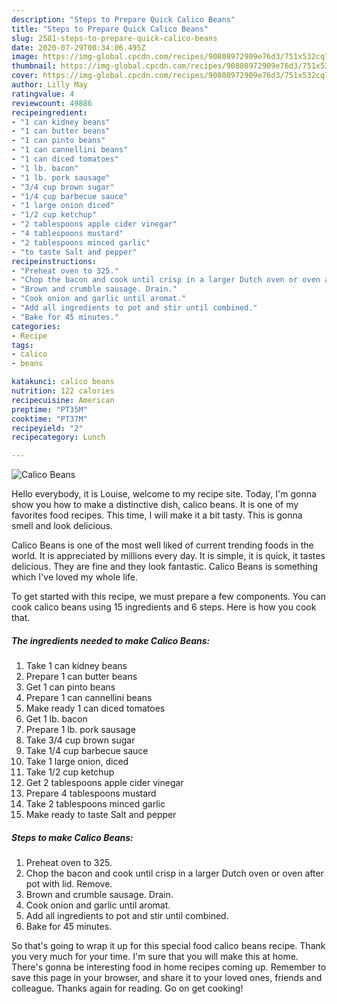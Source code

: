 ```yaml
---
description: "Steps to Prepare Quick Calico Beans"
title: "Steps to Prepare Quick Calico Beans"
slug: 2581-steps-to-prepare-quick-calico-beans
date: 2020-07-29T00:34:06.495Z
image: https://img-global.cpcdn.com/recipes/90808972909e76d3/751x532cq70/calico-beans-recipe-main-photo.jpg
thumbnail: https://img-global.cpcdn.com/recipes/90808972909e76d3/751x532cq70/calico-beans-recipe-main-photo.jpg
cover: https://img-global.cpcdn.com/recipes/90808972909e76d3/751x532cq70/calico-beans-recipe-main-photo.jpg
author: Lilly May
ratingvalue: 4
reviewcount: 49886
recipeingredient:
- "1 can kidney beans"
- "1 can butter beans"
- "1 can pinto beans"
- "1 can cannellini beans"
- "1 can diced tomatoes"
- "1 lb. bacon"
- "1 lb. pork sausage"
- "3/4 cup brown sugar"
- "1/4 cup barbecue sauce"
- "1 large onion diced"
- "1/2 cup ketchup"
- "2 tablespoons apple cider vinegar"
- "4 tablespoons mustard"
- "2 tablespoons minced garlic"
- "to taste Salt and pepper"
recipeinstructions:
- "Preheat oven to 325."
- "Chop the bacon and cook until crisp in a larger Dutch oven or oven after pot with lid. Remove."
- "Brown and crumble sausage. Drain."
- "Cook onion and garlic until aromat."
- "Add all ingredients to pot and stir until combined."
- "Bake for 45 minutes."
categories:
- Recipe
tags:
- calico
- beans

katakunci: calico beans 
nutrition: 122 calories
recipecuisine: American
preptime: "PT35M"
cooktime: "PT37M"
recipeyield: "2"
recipecategory: Lunch

---
```



![Calico Beans](https://img-global.cpcdn.com/recipes/90808972909e76d3/751x532cq70/calico-beans-recipe-main-photo.jpg)

Hello everybody, it is Louise, welcome to my recipe site. Today, I'm gonna show you how to make a distinctive dish, calico beans. It is one of my favorites food recipes. This time, I will make it a bit tasty. This is gonna smell and look delicious.



Calico Beans is one of the most well liked of current trending foods in the world. It is appreciated by millions every day. It is simple, it is quick, it tastes delicious. They are fine and they look fantastic. Calico Beans is something which I've loved my whole life.


To get started with this recipe, we must prepare a few components. You can cook calico beans using 15 ingredients and 6 steps. Here is how you cook that.

<!--inarticleads1-->

##### The ingredients needed to make Calico Beans:

1. Take 1 can kidney beans
1. Prepare 1 can butter beans
1. Get 1 can pinto beans
1. Prepare 1 can cannellini beans
1. Make ready 1 can diced tomatoes
1. Get 1 lb. bacon
1. Prepare 1 lb. pork sausage
1. Take 3/4 cup brown sugar
1. Take 1/4 cup barbecue sauce
1. Take 1 large onion, diced
1. Take 1/2 cup ketchup
1. Get 2 tablespoons apple cider vinegar
1. Prepare 4 tablespoons mustard
1. Take 2 tablespoons minced garlic
1. Make ready to taste Salt and pepper




<!--inarticleads2-->

##### Steps to make Calico Beans:

1. Preheat oven to 325.
1. Chop the bacon and cook until crisp in a larger Dutch oven or oven after pot with lid. Remove.
1. Brown and crumble sausage. Drain.
1. Cook onion and garlic until aromat.
1. Add all ingredients to pot and stir until combined.
1. Bake for 45 minutes.




So that's going to wrap it up for this special food calico beans recipe. Thank you very much for your time. I'm sure that you will make this at home. There's gonna be interesting food in home recipes coming up. Remember to save this page in your browser, and share it to your loved ones, friends and colleague. Thanks again for reading. Go on get cooking!
